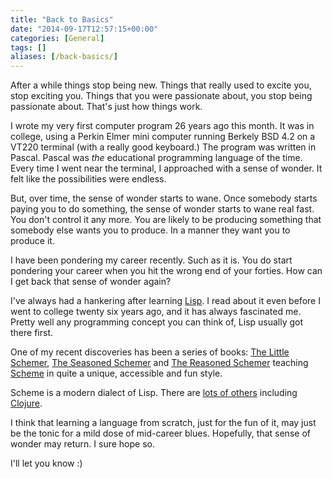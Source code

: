 ```yaml
---
title: "Back to Basics"
date: "2014-09-17T12:57:15+00:00"
categories: [General]
tags: []
aliases: [/back-basics/]
---
```


After a while things stop being new. Things that really used to excite you, stop exciting you. Things that you were passionate about, you stop being passionate about. That's just how things work.

I wrote my very first computer program 26 years ago this month. It was in college, using a Perkin Elmer mini computer running Berkely BSD 4.2 on a VT220 terminal (with a really good keyboard.) The program was written in Pascal. Pascal was <em>the</em> educational programming language of the time. Every time I went near the terminal, I approached with a sense of wonder. It felt like the possibilities were endless.

But, over time, the sense of wonder starts to wane. Once somebody starts paying you to do something, the sense of wonder starts to wane real fast. You don't control it any more. You are likely to be producing something that somebody else wants you to produce. In a manner they want you to produce it.

I have been pondering my career recently. Such as it is. You do start pondering your career when you hit the wrong end of your forties. How can I get back that sense of wonder again?

I've always had a hankering after learning <a href="http://en.wikipedia.org/wiki/Lisp_%28programming_language%29">Lisp</a>. I read about it even before I went to college twenty six years ago, and it has always fascinated me. Pretty well any programming concept you can think of, Lisp usually got there first.

One of my recent discoveries has been a series of books: <a href="http://mitpress.mit.edu/books/little-schemer">The Little Schemer</a>, <a href="http://mitpress.mit.edu/books/seasoned-schemer">The Seasoned Schemer</a> and <a href="http://mitpress.mit.edu/books/reasoned-schemer">The Reasoned Schemer</a> teaching <a href="http://en.wikipedia.org/wiki/Scheme_%28programming_language%29">Scheme</a> in quite a unique, accessible and fun style.

Scheme is a modern dialect of Lisp. There are <a href="http://en.wikipedia.org/wiki/Lisp_%28programming_language%29#Major_dialects">lots of others</a> including <a href="http://en.wikipedia.org/wiki/Clojure">Clojure</a>.

I think that learning a language from scratch, just for the fun of it, may just be the tonic for a mild dose of mid-career blues. Hopefully, that sense of wonder may return. I sure hope so.

I'll let you know :)
